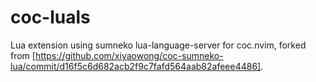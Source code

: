 # coc-luals

Lua extension using sumneko lua-language-server for coc.nvim, forked from [https://github.com/xiyaowong/coc-sumneko-lua/commit/d16f5c6d682acb2f9c7fafd564aab82afeee4486].
